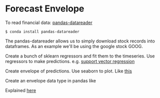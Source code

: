 Forecast Envelope
=================


To read financial data:
[pandas-datareader](https://pandas-datareader.readthedocs.io/en/latest/remote_data.html#iex)

```
$ conda install pandas-datareader
```

The pandas-datareader allows us to simply download stock records into dataframes.
As an example we'll be using the google stock GOOG.


Create a bunch of sklearn regressors and fit them to the timeseries.
Use regressors to make predictions.
e.g. [support vector regression](https://scikit-learn.org/stable/modules/generated/sklearn.svm.SVR.html)

Create envelope of predictions.
Use seaborn to plot.
Like [this](https://seaborn.pydata.org/examples/errorband_lineplots.html)

Create an envelope data type in pandas like

Explained [here](https://pandas.pydata.org/pandas-docs/stable/extending.html)







